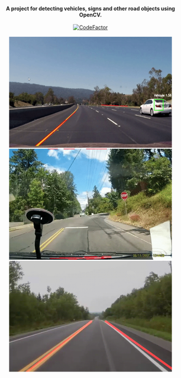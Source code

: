 

<p align="center">
    <b>A project for detecting vehicles, signs and other road objects using OpenCV.</b><br>
    <br><a href="https://www.codefactor.io/repository/github/loubaris/autopilot-opencv"><img src="https://www.codefactor.io/repository/github/loubaris/autopilot-opencv/badge" alt="CodeFactor" /></a>
  <br><br>
    <img src="gif1.gif" alt="Vidéo sur l'autoroute" style="width:440px;height:300px;"><img src="gif2.gif" alt="Vidéo du stop" style="width:440px;height:300px;"><img src="gif3.gif" alt="Vidéo des lignes" style="width:440px;height:300px;">
</p>
